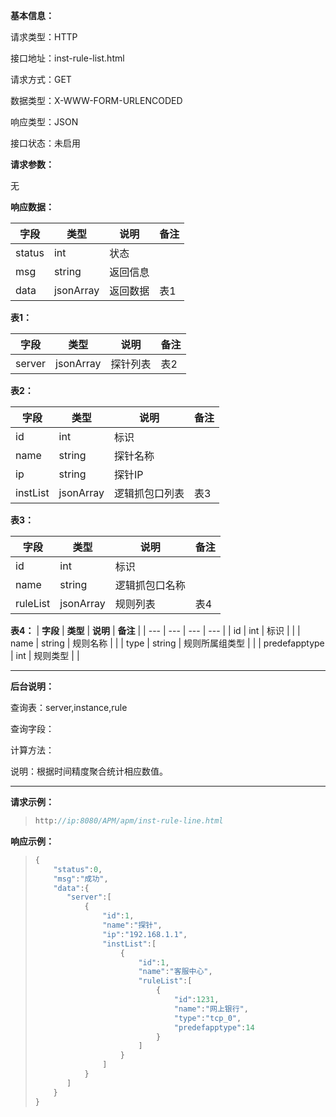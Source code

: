 **基本信息：**

请求类型：HTTP

接口地址：inst-rule-list.html

请求方式：GET

数据类型：X-WWW-FORM-URLENCODED

响应类型：JSON

接口状态：未启用

**请求参数：**

无

**响应数据：**

| **字段** | **类型** | **说明** | **备注** |
| --- | --- | --- | --- |
| status | int | 状态 | |
| msg | string | 返回信息 | |
| data | jsonArray | 返回数据 | 表1 |


**表1：**

| **字段** | **类型** | **说明** | **备注** |
| --- | --- | --- | --- |
| server | jsonArray | 探针列表 | 表2 |

**表2：**

| **字段** | **类型** | **说明** | **备注** |
| --- | --- | --- | --- |
| id | int | 标识 | |
| name | string | 探针名称 | |
| ip | string | 探针IP | |
| instList | jsonArray | 逻辑抓包口列表 | 表3 |

**表3：**

| **字段** | **类型** | **说明** | **备注** |
| --- | --- | --- | --- |
| id | int | 标识 | |
| name | string | 逻辑抓包口名称 | |
| ruleList | jsonArray | 规则列表 | 表4 |

**表4：**
| **字段** | **类型** | **说明** | **备注** |
| --- | --- | --- | --- |
| id | int | 标识 | |
| name | string | 规则名称 | |
| type | string | 规则所属组类型 | |
| predefapptype | int | 规则类型 | |

---

**后台说明：**

查询表：server,instance,rule

查询字段：

计算方法：

说明：根据时间精度聚合统计相应数值。

---

**请求示例：**

> ```js
> http://ip:8080/APM/apm/inst-rule-line.html
> ```

**响应示例：**

> ```js
> {
>     "status":0,
>     "msg":"成功",
>     "data":{
>        "server":[
>            {
>                "id":1,
>                "name":"探针",
>                "ip":"192.168.1.1",
>                "instList":[
>                    {
>                        "id":1,
>                        "name":"客服中心",
>                        "ruleList":[
>                            {
>                                "id":1231,
>                                "name":"网上银行",
>                                "type":"tcp_0",
>                                "predefapptype":14
>                            }
>                        ]
>                    }
>                ]
>            }
>        ]
>     }
> }
> ```


